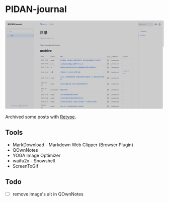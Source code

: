 # PIDAN-journal

![](PIDAN-journal.png)

Archived some posts with [Retype](https://retype.com/).

## Tools

- MarkDownload - Markdown Web Clipper (Browser Plugin)
- QOwnNotes
- YOGA Image Optimizer
- waifu2x - Snowshell
- ScreenToGif

## Todo

- [ ] remove image's alt in QOwnNotes